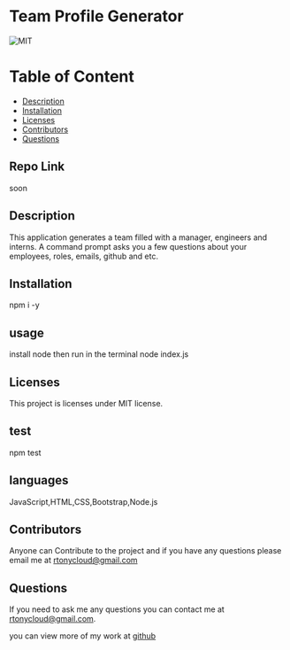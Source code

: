 # Team Profile Generator
  ![MIT](https://img.shields.io/badge/license-MIT-blue.svg)


# Table of Content
* [Description](#description)
* [Installation](#installation)
* [Licenses](#licenses)
* [Contributors](#contributors)
* [Questions](#questions)

## Repo Link
soon

## Description 
This application generates a team filled with a manager, engineers and interns. A command prompt asks you a few questions about your employees, roles, emails, github and etc.

## Installation
npm i -y

## usage
install node then run in the terminal node index.js

## Licenses  
  This project is licenses under MIT license.

## test
npm test

## languages
JavaScript,HTML,CSS,Bootstrap,Node.js

## Contributors
Anyone can Contribute to the project and if you have any questions please email me at rtonycloud@gmail.com

## Questions
If you need to ask me any questions you can contact me at rtonycloud@gmail.com.

 you can view more of my work at [github](https://github.com/rtonycloud)

